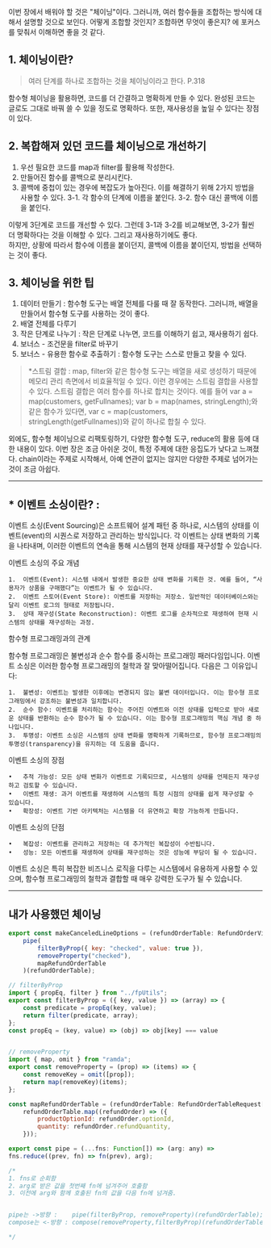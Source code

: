 이번 장에서 배워야 할 것은 "체이닝"이다. 그러니까, 여러 함수들을 조합하는 방식에 대해서 설명할 것으로 보인다. 어떻게 조합할 것인지? 조합하면 무엇이 좋은지? 에 포커스를 맞춰서 이해하면 좋을 것 같다.

## 1. 체이닝이란?

> 여러 단계를 하나로 조합하는 것을 체이닝이라고 한다. P.318

함수형 체이닝을 활용하면, 코드를 더 간결하고 명확하게 만들 수 있다. 완성된 코드는 글로도 그대로 바꿔 쓸 수 있을 정도로 명확하다.
또한, 재사용성을 높일 수 있다는 장점이 있다.

## 2. 복합해져 있던 코드를 체이닝으로 개선하기

1. 우선 필요한 코드를 map과 filter를 활용해 작성한다.
2. 만들어진 함수를 콜백으로 분리시킨다.
3. 콜백에 중첩이 있는 경우에 복잡도가 높아진다. 이를 해결하기 위해 2가지 방법을 사용할 수 있다.
   3-1. 각 함수의 단계에 이름을 붙인다.
   3-2. 함수 대신 콜백에 이름을 붙인다.

이렇게 3단계로 코드를 개선할 수 있다. 그런데 3-1과 3-2를 비교해보면, 3-2가 훨씬 더 명확하다는 것을 이해할 수 있다. 그리고 재사용하기에도 좋다.  
하지만, 상황에 따라서 함수에 이름을 붙이던지, 콜백에 이름을 붙이던지, 방법을 선택하는 것이 좋다.

## 3. 체이닝을 위한 팁

1. 데이터 만들기 : 함수형 도구는 배열 전체를 다룰 때 잘 동작한다. 그러니까, 배열을 만들어서 함수형 도구를 사용하는 것이 좋다.
2. 배열 전체를 다루기
3. 작은 단계로 나누기 : 작은 단계로 나누면, 코드를 이해하기 쉽고, 재사용하기 쉽다.
4. 보너스 - 조건문을 filter로 바꾸기
5. 보너스 - 유용한 함수로 추출하기 : 함수형 도구는 스스로 만들고 찾을 수 있다.


> \*스트림 결합 :
> map, filter와 같은 함수형 도구는 배열을 새로 생성하기 때문에 메모리 관리 측면에서 비효율적일 수 있다.
> 이런 경우에는 스트림 결합을 사용할 수 있다. 스트림 결합은 여러 함수를 하나로 합치는 것이다.
> 예를 들어 var a = map(customers, getFullnames); var b = map(names, stringLength);와 같은 함수가 있다면,
> var c = map(customers, stringLength(getFullnames))와 같이 하나로 합칠 수 있다.

외에도, 함수형 체이닝으로 리팩토링하기, 다양한 함수형 도구, reduce의 활용 등에 대한 내용이 있다.
이번 장은 조금 아쉬운 것이, 특정 주제에 대한 응집도가 낮다고 느껴졌다. chain이라는 주제로 시작해서, 아예 연관이 없지는 않지만 다양한 주제로 넘어가는 것이 조금 아쉽다.

---

## \* 이벤트 소싱이란? :

이벤트 소싱(Event Sourcing)은 소프트웨어 설계 패턴 중 하나로, 시스템의 상태를 이벤트(event)의 시퀀스로 저장하고 관리하는 방식입니다. 각 이벤트는 상태 변화의 기록을 나타내며, 이러한 이벤트의 연속을 통해 시스템의 현재 상태를 재구성할 수 있습니다.

이벤트 소싱의 주요 개념

    1.	이벤트(Event): 시스템 내에서 발생한 중요한 상태 변화를 기록한 것. 예를 들어, “사용자가 상품을 구매했다”는 이벤트가 될 수 있습니다.
    2.	이벤트 스토어(Event Store): 이벤트를 저장하는 저장소. 일반적인 데이터베이스와는 달리 이벤트 로그의 형태로 저장됩니다.
    3.	상태 재구성(State Reconstruction): 이벤트 로그를 순차적으로 재생하여 현재 시스템의 상태를 재구성하는 과정.

함수형 프로그래밍과의 관계

함수형 프로그래밍은 불변성과 순수 함수를 중시하는 프로그래밍 패러다임입니다. 이벤트 소싱은 이러한 함수형 프로그래밍의 철학과 잘 맞아떨어집니다. 다음은 그 이유입니다:

    1.	불변성: 이벤트는 발생한 이후에는 변경되지 않는 불변 데이터입니다. 이는 함수형 프로그래밍에서 강조하는 불변성과 일치합니다.
    2.	순수 함수: 이벤트를 처리하는 함수는 주어진 이벤트와 이전 상태를 입력으로 받아 새로운 상태를 반환하는 순수 함수가 될 수 있습니다. 이는 함수형 프로그래밍의 핵심 개념 중 하나입니다.
    3.	투명성: 이벤트 소싱은 시스템의 상태 변화를 명확하게 기록하므로, 함수형 프로그래밍의 투명성(transparency)을 유지하는 데 도움을 줍니다.

이벤트 소싱의 장점

    •	추적 가능성: 모든 상태 변화가 이벤트로 기록되므로, 시스템의 상태를 언제든지 재구성하고 검토할 수 있습니다.
    •	이벤트 재생: 과거 이벤트를 재생하여 시스템의 특정 시점의 상태를 쉽게 재구성할 수 있습니다.
    •	확장성: 이벤트 기반 아키텍처는 시스템을 더 유연하고 확장 가능하게 만듭니다.

이벤트 소싱의 단점

    •	복잡성: 이벤트를 관리하고 저장하는 데 추가적인 복잡성이 수반됩니다.
    •	성능: 모든 이벤트를 재생하여 상태를 재구성하는 것은 성능에 부담이 될 수 있습니다.

이벤트 소싱은 특히 복잡한 비즈니스 로직을 다루는 시스템에서 유용하게 사용할 수 있으며, 함수형 프로그래밍의 철학과 결합할 때 매우 강력한 도구가 될 수 있습니다.


---

## 내가 사용했던 체이닝


```js
export const makeCanceledLineOptions = (refundOrderTable: RefundOrderView[]) =>
	pipe(
		filterByProp({ key: "checked", value: true }),
		removeProperty("checked"),
		mapRefundOrderTable
	)(refundOrderTable);

// filterByProp
import { propEq, filter } from "../fpUtils";
export const filterByProp = ({ key, value }) => (array) => {
	const predicate = propEq(key, value);
	return filter(predicate, array);
};
const propEq = (key, value) => (obj) => obj[key] === value


// removeProperty
import { map, omit } from "ramda";
export const removeProperty = (prop) => (items) => {
	const removeKey = omit([prop]); 
	return map(removeKey)(items); 
};

const mapRefundOrderTable = (refundOrderTable: RefundOrderTableRequest[]) =>
	refundOrderTable.map((refundOrder) => ({
		productOptionId: refundOrder.optionId,
		quantity: refundOrder.refundQuantity,
	}));
```


```js
export const pipe = (...fns: Function[]) => (arg: any) => 
fns.reduce((prev, fn) => fn(prev), arg); 

/*
1. fns로 순회함
2. arg로 받은 값을 첫번째 fn에 넘겨주어 호출함
3. 이전에 arg와 함께 호출된 fn의 값을 다음 fn에 넘겨줌.


pipe는 ->방향 :	pipe(filterByProp, removeProperty)(refundOrderTable);
compose는 <-방향 : compose(removeProperty,filterByProp)(refundOrderTable)

*/
```